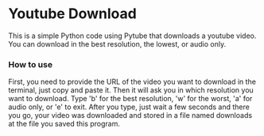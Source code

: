 # Youtube Download
This is a simple Python code using Pytube that downloads a youtube video. You can download in the best resolution, the lowest, or audio only. 

### How to use
First, you need to provide the URL of the video you want to download in the terminal, just copy and paste it. Then it will ask you in which resolution you want to download. Type 'b' for the best resolution, 'w' for the worst, 'a' for audio only, or 'e' to exit. After you type, just wait a few seconds and there you go, your video was downloaded and stored in a file named downloads at the file you saved this program. 
